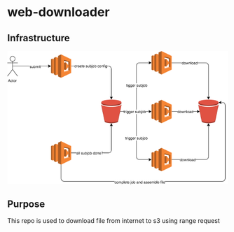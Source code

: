 # web-downloader

## Infrastructure
![Infrastructure](./images/web-downloader.png?raw=true)

## Purpose
This repo is used to download file from internet to s3 using range request

